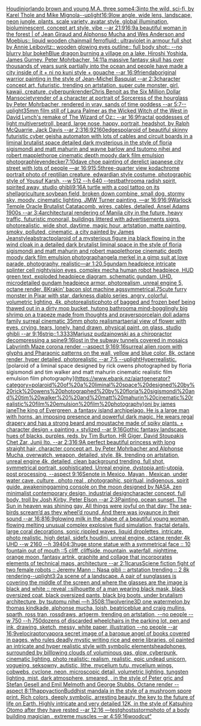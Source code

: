 [Houdini](https://www.ebank.nz/aiartgenerator?category=Houdini)[orlando brown and young M.A. three some](https://www.ebank.nz/aiartgenerator?category=orlando%20brown%20and%20young%20M.A.%20three%20some)[4:3](https://www.ebank.nz/aiartgenerator?category=4%3A3)[into the wild, sci-fi, by Karel Thole and Mike Mignola](https://www.ebank.nz/aiartgenerator?category=into%20the%20wild%2C%20sci-fi%2C%20by%20Karel%20Thole%20and%20Mike%20Mignola)[--uplight](https://www.ebank.nz/aiartgenerator?category=--uplight)[16:9](https://www.ebank.nz/aiartgenerator?category=16%3A9)[low angle, wide lens, landscape, neon jungle, plants, scale variety, avatar style, global illumination, bioluminescent, concept art style, vibe --ar 21:9](https://www.ebank.nz/aiartgenerator?category=low%20angle%2C%20wide%20lens%2C%20landscape%2C%20neon%20jungle%2C%20plants%2C%20scale%20variety%2C%20avatar%20style%2C%20global%20illumination%2C%20bioluminescent%2C%20concept%20art%20style%2C%20vibe%20--ar%2021%3A9)[16:9](https://www.ebank.nz/aiartgenerator?category=16%3A9)[a beautiful woman in the forest | of Jean Giraud and Alphonso Mucha and Wes Anderson and Moebius:: liquid wooden chainmail ferrofluid:: ultraviolet in armour full shot by Annie Leibovitz:: wooden glowing eyes outline:: full body shot:: --no blurry blur bokeh](https://www.ebank.nz/aiartgenerator?category=a%20beautiful%20woman%20in%20the%20forest%20%7C%20of%20Jean%20Giraud%20and%20Alphonso%20Mucha%20and%20Wes%20Anderson%20and%20Moebius%3A%3A%20liquid%20wooden%20chainmail%20ferrofluid%3A%3A%20ultraviolet%20in%20armour%20full%20shot%20by%20Annie%20Leibovitz%3A%3A%20wooden%20glowing%20eyes%20outline%3A%3A%20full%20body%20shot%3A%3A%20--no%20blurry%20blur%20bokeh)[Blue dragon burning a village on a lake, Hiroshi Yoshida, James Gurney,  Peter Mohrbacher, 14:11](https://www.ebank.nz/aiartgenerator?category=Blue%20dragon%20burning%20a%20village%20on%20a%20lake%2C%20Hiroshi%20Yoshida%2C%20James%20Gurney%2C%20%20Peter%20Mohrbacher%2C%2014%3A11)[a massive fantasy skull has over thousands of years sunk partially into the ocean and people have made a city inside of it + ni no kuni style + gouache --ar 16:9](https://www.ebank.nz/aiartgenerator?category=a%20massive%20fantasy%20skull%20has%20over%20thousands%20of%20years%20sunk%20partially%20into%20the%20ocean%20and%20people%20have%20made%20a%20city%20inside%20of%20it%20%2B%20ni%20no%20kuni%20style%20%2B%20gouache%20--ar%2016%3A9)[friend](https://www.ebank.nz/aiartgenerator?category=friend)[aboriginal warrior painting in the style of Jean-Michel Basquiat --ar 2:3](https://www.ebank.nz/aiartgenerator?category=aboriginal%20warrior%20painting%20in%20the%20style%20of%20Jean-Michel%20Basquiat%20--ar%202%3A3)[character concept art, futuristic, trending on artstation, super cute monster, girl, kawaii, creature, cyberpunk](https://www.ebank.nz/aiartgenerator?category=character%20concept%20art%2C%20futuristic%2C%20trending%20on%20artstation%2C%20super%20cute%20monster%2C%20girl%2C%20kawaii%2C%20creature%2C%20cyberpunk)[render](https://www.ebank.nz/aiartgenerator?category=render)[Chris Benoit as the Six Million Dollar Man](https://www.ebank.nz/aiartgenerator?category=Chris%20Benoit%20as%20the%20Six%20Million%20Dollar%20Man)[society](https://www.ebank.nz/aiartgenerator?category=society)[render of a character at portrait of Sorceress of the hourglass by Peter Mohrbacher, rendered in vray, sands of time goddess --ar 5:7](https://www.ebank.nz/aiartgenerator?category=render%20of%20a%20character%20at%20portrait%20of%20Sorceress%20of%20the%20hourglass%20by%20Peter%20Mohrbacher%2C%20rendered%20in%20vray%2C%20sands%20of%20time%20goddess%20--ar%205%3A7)[--uplight](https://www.ebank.nz/aiartgenerator?category=--uplight)[35mm film still of Laura Palmer as the Wicked Witch of the West in David Lynch's remake of The Wizard of Oz:: --ar 16:9](https://www.ebank.nz/aiartgenerator?category=35mm%20film%20still%20of%20Laura%20Palmer%20as%20the%20Wicked%20Witch%20of%20the%20West%20in%20David%20Lynch%27s%20remake%20of%20The%20Wizard%20of%20Oz%3A%3A%20--ar%2016%3A9)[fractal goddesses of light multiverse](https://www.ebank.nz/aiartgenerator?category=fractal%20goddesses%20of%20light%20multiverse)[troll, beard, large nose, happy, portrait, headshot, by  Ralph McQuarrie, Jack Davis --ar 2:3](https://www.ebank.nz/aiartgenerator?category=troll%2C%20beard%2C%20large%20nose%2C%20happy%2C%20portrait%2C%20headshot%2C%20by%20%20Ralph%20McQuarrie%2C%20Jack%20Davis%20--ar%202%3A3)[16:9](https://www.ebank.nz/aiartgenerator?category=16%3A9)[2160](https://www.ebank.nz/aiartgenerator?category=2160)[edges](https://www.ebank.nz/aiartgenerator?category=edges)[polaroid of beautiful skinny futuristic cyber geisha automaton with lots of cables and circuit boards in a liminal brutalist space detailed dark mysterious in the style of floria sigismondi and matt mahurin and wayne barlow and tsutomo nihei and robert mapplethorpe cinematic depth moody dark film emulsion photograph](https://www.ebank.nz/aiartgenerator?category=polaroid%20of%20beautiful%20skinny%20futuristic%20cyber%20geisha%20automaton%20with%20lots%20of%20cables%20and%20circuit%20boards%20in%20a%20liminal%20brutalist%20space%20detailed%20dark%20mysterious%20in%20the%20style%20of%20floria%20sigismondi%20and%20matt%20mahurin%20and%20wayne%20barlow%20and%20tsutomo%20nihei%20and%20robert%20mapplethorpe%20cinematic%20depth%20moody%20dark%20film%20emulsion%20photograph)[leyendecker](https://www.ebank.nz/aiartgenerator?category=leyendecker)[7:10](https://www.ebank.nz/aiartgenerator?category=7%3A10)[dave choe painting of derelict japanese city street with lots of people —ar 16:9](https://www.ebank.nz/aiartgenerator?category=dave%20choe%20painting%20of%20derelict%20japanese%20city%20street%20with%20lots%20of%20people%20%E2%80%94ar%2016%3A9)[15:5](https://www.ebank.nz/aiartgenerator?category=15%3A5)[three-quarter view kodachrome portrait photo of reptilian creature, edwardian style costume, photographic style of Yousuf Karsh, --w 512 --h 640 --test](https://www.ebank.nz/aiartgenerator?category=three-quarter%20view%20kodachrome%20portrait%20photo%20of%20reptilian%20creature%2C%20edwardian%20style%20costume%2C%20photographic%20style%20of%20Yousuf%20Karsh%2C%20--w%20512%20--h%20640%20--test)[bathroom](https://www.ebank.nz/aiartgenerator?category=bathroom)[a radish spirit, spirited away, studio ghibli](https://www.ebank.nz/aiartgenerator?category=a%20radish%20spirit%2C%20spirited%20away%2C%20studio%20ghibli)[9:16](https://www.ebank.nz/aiartgenerator?category=9%3A16)[A turtle with a cool tattoo on its shell](https://www.ebank.nz/aiartgenerator?category=A%20turtle%20with%20a%20cool%20tattoo%20on%20its%20shell)[agriculture soybean field, broken down combine, small dog, stormy sky, moody, cinematic lighting, JMW Turner painting, —ar 16:9](https://www.ebank.nz/aiartgenerator?category=agriculture%20soybean%20field%2C%20broken%20down%20combine%2C%20small%20dog%2C%20stormy%20sky%2C%20moody%2C%20cinematic%20lighting%2C%20JMW%20Turner%20painting%2C%20%E2%80%94ar%2016%3A9)[16:9](https://www.ebank.nz/aiartgenerator?category=16%3A9)[Warlock Temple Oracle Brutalist Catatacomb, wires, cables, detailed, Ansel Adams 1900s --ar 3:4](https://www.ebank.nz/aiartgenerator?category=Warlock%20Temple%20Oracle%20Brutalist%20Catatacomb%2C%20wires%2C%20cables%2C%20detailed%2C%20Ansel%20Adams%201900s%20--ar%203%3A4)[architectural rendering of Manila city in the future, heavy traffic, futuristic monorail, buildings littered with advertisements signs, photorealistic, wide shot, daytime, magic hour, artstation, matte painting, smoky, polluted, cinematic, a city painted by James Jean](https://www.ebank.nz/aiartgenerator?category=architectural%20rendering%20of%20Manila%20city%20in%20the%20future%2C%20heavy%20traffic%2C%20futuristic%20monorail%2C%20buildings%20littered%20with%20advertisements%20signs%2C%20photorealistic%2C%20wide%20shot%2C%20daytime%2C%20magic%20hour%2C%20artstation%2C%20matte%20painting%2C%20smoky%2C%20polluted%2C%20cinematic%2C%20a%20city%20painted%20by%20James%20Jean)[style](https://www.ebank.nz/aiartgenerator?category=style)[abstract](https://www.ebank.nz/aiartgenerator?category=abstract)[polaroid of a mysterious figure ina black flowing in the wind cloak in a detailed dark brutalist liminal space in the style of floria sigismondi and matt mahurin and robert mapplethorpe cinematic depth moody dark film emulsion photograph](https://www.ebank.nz/aiartgenerator?category=polaroid%20of%20a%20mysterious%20figure%20ina%20black%20flowing%20in%20the%20wind%20cloak%20in%20a%20detailed%20dark%20brutalist%20liminal%20space%20in%20the%20style%20of%20floria%20sigismondi%20and%20matt%20mahurin%20and%20robert%20mapplethorpe%20cinematic%20depth%20moody%20dark%20film%20emulsion%20photograph)[angela merkel in a gimp suit at love parade, photography, realistic—ar 1:2](https://www.ebank.nz/aiartgenerator?category=angela%20merkel%20in%20a%20gimp%20suit%20at%20love%20parade%2C%20photography%2C%20realistic%E2%80%94ar%201%3A2)[0.5](https://www.ebank.nz/aiartgenerator?category=0.5)[gundam headpiece intricate splinter cell nightvision eyes, complex mecha human robot headpiece, HUD green text, exploded headpiece diagram, schematic gundam, UHD, microdetailed gundam headpiece armor, photorealism, unreal engine 5, octane render, 8K](https://www.ebank.nz/aiartgenerator?category=gundam%20headpiece%20intricate%20splinter%20cell%20nightvision%20eyes%2C%20complex%20mecha%20human%20robot%20headpiece%2C%20HUD%20green%20text%2C%20exploded%20headpiece%20diagram%2C%20schematic%20gundam%2C%20UHD%2C%20microdetailed%20gundam%20headpiece%20armor%2C%20photorealism%2C%20unreal%20engine%205%2C%20octane%20render%2C%208K)[rakin' bacon slot machine ags](https://www.ebank.nz/aiartgenerator?category=rakin%27%20bacon%20slot%20machine%20ags)[symmetrical](https://www.ebank.nz/aiartgenerator?category=symmetrical)[.75](https://www.ebank.nz/aiartgenerator?category=.75)[cute furry monster in Pixar with star, darkness diablo series, angry, colorful, volumetric lighting, 4k, photorealistic](https://www.ebank.nz/aiartgenerator?category=cute%20furry%20monster%20in%20Pixar%20with%20star%2C%20darkness%20diablo%20series%2C%20angry%2C%20colorful%2C%20volumetric%20lighting%2C%204k%2C%20photorealistic)[photo of bagged and frozen beef being thawed out in a dirty mop bucket, hutong bathroom](https://www.ebank.nz/aiartgenerator?category=photo%20of%20bagged%20and%20frozen%20beef%20being%20thawed%20out%20in%20a%20dirty%20mop%20bucket%2C%20hutong%20bathroom)[a mind-bogglingly big shrimp on a trapeze made from thoughts and prayers](https://www.ebank.nz/aiartgenerator?category=a%20mind-bogglingly%20big%20shrimp%20on%20a%20trapeze%20made%20from%20thoughts%20and%20prayers)[porcelain doll adams family surreal cinematic 35mm photo realism](https://www.ebank.nz/aiartgenerator?category=porcelain%20doll%20adams%20family%20surreal%20cinematic%2035mm%20photo%20realism)[art](https://www.ebank.nz/aiartgenerator?category=art)[aerial view of flower with eyes, crying, tears, lonely, hand drawn, physical paint, on glass, studio ghibli --ar 9:16](https://www.ebank.nz/aiartgenerator?category=aerial%20view%20of%20flower%20with%20eyes%2C%20crying%2C%20tears%2C%20lonely%2C%20hand%20drawn%2C%20physical%20paint%2C%20on%20glass%2C%20studio%20ghibli%20--ar%209%3A16)[strip::1.3333](https://www.ebank.nz/aiartgenerator?category=strip%3A%3A1.3333)[Mariusz pudzainowski as a chiropractor decompressing a spine](https://www.ebank.nz/aiartgenerator?category=Mariusz%20pudzainowski%20as%20a%20chiropractor%20decompressing%20a%20spine)[9:16](https://www.ebank.nz/aiartgenerator?category=9%3A16)[lost in the subway tunnels covered in mosaics Labyrinth Maze corona  render   --aspect 9:16](https://www.ebank.nz/aiartgenerator?category=lost%20in%20the%20subway%20tunnels%20covered%20in%20mosaics%20Labyrinth%20Maze%20corona%20%20render%20%20%20--aspect%209%3A16)[9:16](https://www.ebank.nz/aiartgenerator?category=9%3A16)[surreal alien room with glyphs and Pharaonic patterns on the wall, yellow and blue color, 8k, octane render, hyper detailed, photorealistic --ar 7:5 --uplight](https://www.ebank.nz/aiartgenerator?category=surreal%20alien%20room%20with%20glyphs%20and%20Pharaonic%20patterns%20on%20the%20wall%2C%20yellow%20and%20blue%20color%2C%208k%2C%20octane%20render%2C%20hyper%20detailed%2C%20photorealistic%20--ar%207%3A5%20--uplight)[Hyperrealistic.](https://www.ebank.nz/aiartgenerator?category=Hyperrealistic.)[polaroid of a liminal space designed by rick owens photographed by floria sigismondi and tim walker  and matt mahurin cinematic realistic film emulsion film photography](https://www.ebank.nz/aiartgenerator?category=polaroid%20of%20a%20liminal%20space%20designed%20by%20rick%20owens%20photographed%20by%20floria%20sigismondi%20and%20tim%20walker%20%20and%20matt%20mahurin%20cinematic%20realistic%20film%20emulsion%20film%20photography)[oni by james jane](https://www.ebank.nz/aiartgenerator?category=oni%20by%20james%20jane)[The king of Evergreen, a fantasy island archipelago. He is a large man with horns, an imposing presence and powerful dark magic. He wears regal drapery and has a strong beard and moustache made of spiky plants. + character design + painting + stylized --ar 9:16](https://www.ebank.nz/aiartgenerator?category=The%20king%20of%20Evergreen%2C%20a%20fantasy%20island%20archipelago.%20He%20is%20a%20large%20man%20with%20horns%2C%20an%20imposing%20presence%20and%20powerful%20dark%20magic.%20He%20wears%20regal%20drapery%20and%20has%20a%20strong%20beard%20and%20moustache%20made%20of%20spiky%20plants.%20%2B%20character%20design%20%2B%20painting%20%2B%20stylized%20--ar%209%3A16)[Gothic fantasy landscape, hues of blacks, purples, reds, by Tim Burton, HR Giger, David Stoupakis Chet Zar, Junji Ito. --ar 2:3](https://www.ebank.nz/aiartgenerator?category=Gothic%20fantasy%20landscape%2C%20hues%20of%20blacks%2C%20purples%2C%20reds%2C%20by%20Tim%20Burton%2C%20HR%20Giger%2C%20David%20Stoupakis%20Chet%20Zar%2C%20Junji%20Ito.%20--ar%202%3A3)[16:9](https://www.ebank.nz/aiartgenerator?category=16%3A9)[A perfect beautiful princess with long straight hair, character concept art, by Peter Mohrbacher and Alphonse Mucha, overwatch, weapon, detailed, style, 8k, trending on artstation, unreal engine 4k, detailed, clean background trending, full shot, symmetrical portrait, sophisticated, Unreal engine, dystopia,anti-utopia, post processing, --aspect 9:16](https://www.ebank.nz/aiartgenerator?category=A%20perfect%20beautiful%20princess%20with%20long%20straight%20hair%2C%20character%20concept%20art%2C%20by%20Peter%20Mohrbacher%20and%20Alphonse%20Mucha%2C%20overwatch%2C%20weapon%2C%20detailed%2C%20style%2C%208k%2C%20trending%20on%20artstation%2C%20unreal%20engine%204k%2C%20detailed%2C%20clean%20background%20trending%2C%20full%20shot%2C%20symmetrical%20portrait%2C%20sophisticated%2C%20Unreal%20engine%2C%20dystopia%2Canti-utopia%2C%20post%20processing%2C%20--aspect%209%3A16)[Senote in Mexico, Mayan , Mexican, under water cave, culture , photo real , photographic, spiritual, indigenous, spirit guide, awakening](https://www.ebank.nz/aiartgenerator?category=Senote%20in%20Mexico%2C%20Mayan%20%2C%20Mexican%2C%20under%20water%20cave%2C%20culture%20%2C%20photo%20real%20%2C%20photographic%2C%20spiritual%2C%20indigenous%2C%20spirit%20guide%2C%20awakening)[gaming console on the moon designed by NASA, zen minimalist contemporary design, industrial design](https://www.ebank.nz/aiartgenerator?category=gaming%20console%20on%20the%20moon%20designed%20by%20NASA%2C%20zen%20minimalist%20contemporary%20design%2C%20industrial%20design)[character concept, full body, troll by Josh Kirby, Peter Elson --ar 2:3](https://www.ebank.nz/aiartgenerator?category=character%20concept%2C%20full%20body%2C%20troll%20by%20Josh%20Kirby%2C%20Peter%20Elson%20--ar%202%3A3)[Painting. ocean sunset. The Sun in heaven was shining gay, All things were joyful on that day; The sea-birds scream’d as they wheel’d round, And there was joyaunce in their sound --ar 16:8](https://www.ebank.nz/aiartgenerator?category=Painting.%20ocean%20sunset.%20The%20Sun%20in%20heaven%20was%20shining%20gay%2C%20All%20things%20were%20joyful%20on%20that%20day%3B%20The%20sea-birds%20scream%E2%80%99d%20as%20they%20wheel%E2%80%99d%20round%2C%20And%20there%20was%20joyaunce%20in%20their%20sound%20--ar%2016%3A8)[16:9](https://www.ebank.nz/aiartgenerator?category=16%3A9)[glowing milk in the shape of a beautiful young woman,  flowing melting unusual complex explosive  fluid simulation, fractal details, large coral decorations, sonic,rippled waves, liquid droplettes, intricate, photo realistic, high detail, sidefx houdini, unreal engine, octane render 4k UHD --w 2160 --h 3940](https://www.ebank.nz/aiartgenerator?category=glowing%20milk%20in%20the%20shape%20of%20a%20beautiful%20young%20woman%2C%20%20flowing%20melting%20unusual%20complex%20explosive%20%20fluid%20simulation%2C%20fractal%20details%2C%20large%20coral%20decorations%2C%20sonic%2Crippled%20waves%2C%20liquid%20droplettes%2C%20intricate%2C%20photo%20realistic%2C%20high%20detail%2C%20sidefx%20houdini%2C%20unreal%20engine%2C%20octane%20render%204k%20UHD%20--w%202160%20--h%203940)[4:3](https://www.ebank.nz/aiartgenerator?category=4%3A3)[huge stone statue with a symmetrical face :: 10 fountain out of mouth ::5 cliff, cliffside, mountain, waterfall, nighttime, orange moon, fantasy art](https://www.ebank.nz/aiartgenerator?category=huge%20stone%20statue%20with%20a%20symmetrical%20face%20%3A%3A%2010%20fountain%20out%20of%20mouth%20%3A%3A5%20cliff%2C%20cliffside%2C%20mountain%2C%20waterfall%2C%20nighttime%2C%20orange%20moon%2C%20fantasy%20art)[nk, graphite and collage that incorporates elements of technical maps, architecture --ar 2:1](https://www.ebank.nz/aiartgenerator?category=nk%2C%20graphite%20and%20collage%20that%20incorporates%20elements%20of%20technical%20maps%2C%20architecture%20--ar%202%3A1)[Icarus](https://www.ebank.nz/aiartgenerator?category=Icarus)[Sciene fiction fight of two female robots :: Jeremy Mann :: Nasa gibli :: artstation trending :: 2 8k rendering](https://www.ebank.nz/aiartgenerator?category=Sciene%20fiction%20fight%20of%20two%20female%20robots%20%3A%3A%20Jeremy%20Mann%20%3A%3A%20Nasa%20gibli%20%3A%3A%20artstation%20trending%20%3A%3A%202%208k%20rendering)[--uplight](https://www.ebank.nz/aiartgenerator?category=--uplight)[3:2](https://www.ebank.nz/aiartgenerator?category=3%3A2)[a scene of a landscape. A pair of sunglasses is covering the middle of the screen and where the glasses are the image is black and white :: reveal ::](https://www.ebank.nz/aiartgenerator?category=a%20scene%20of%20a%20landscape.%20A%20pair%20of%20sunglasses%20is%20covering%20the%20middle%20of%20the%20screen%20and%20where%20the%20glasses%20are%20the%20image%20is%20black%20and%20white%20%3A%3A%20reveal%20%3A%3A)[silhouette of a man wearing black mask, black oversized coat, black oversized pants, black big boots, under brutalism architecture, by tsutomu nihei —h 350](https://www.ebank.nz/aiartgenerator?category=silhouette%20of%20a%20man%20wearing%20black%20mask%2C%20black%20oversized%20coat%2C%20black%20oversized%20pants%2C%20black%20big%20boots%2C%20under%20brutalism%20architecture%2C%20by%20tsutomu%20nihei%20%E2%80%94h%20350)[8:11](https://www.ebank.nz/aiartgenerator?category=8%3A11)[wolverine](https://www.ebank.nz/aiartgenerator?category=wolverine)[3D one watermelon,by thomas kindkade, alphonse mucha, loish, beatriceblue and craig mullins, sparth, ross tran, rossdraws, artgerm, trending on artstation, --no people --w 750 --h 750](https://www.ebank.nz/aiartgenerator?category=3D%20one%20watermelon%2Cby%20thomas%20kindkade%2C%20alphonse%20mucha%2C%20loish%2C%20beatriceblue%20and%20craig%20mullins%2C%20sparth%2C%20ross%20tran%2C%20rossdraws%2C%20artgerm%2C%20trending%20on%20artstation%2C%20--no%20people%20--w%20750%20--h%20750)[dozens of discarded wheelchairs in the parking lot, pen and ink, drawing, sketch, messy, white paper, illustration --no people --ar 16:9](https://www.ebank.nz/aiartgenerator?category=dozens%20of%20discarded%20wheelchairs%20in%20the%20parking%20lot%2C%20pen%20and%20ink%2C%20drawing%2C%20sketch%2C%20messy%2C%20white%20paper%2C%20illustration%20--no%20people%20--ar%2016%3A9)[velociraptor](https://www.ebank.nz/aiartgenerator?category=velociraptor)[vapor](https://www.ebank.nz/aiartgenerator?category=vapor)[a secret image of a baroque angel of books covered in pages, who rules deadly  mystic writing rice and eerie libraries, oil painted an intricate and hyper realistic style with symbolic elements](https://www.ebank.nz/aiartgenerator?category=a%20secret%20image%20of%20a%20baroque%20angel%20of%20books%20covered%20in%20pages%2C%20who%20rules%20deadly%20%20mystic%20writing%20rice%20and%20eerie%20libraries%2C%20oil%20painted%20an%20intricate%20and%20hyper%20realistic%20style%20with%20symbolic%20elements)[headphones, surrounded by billlowing clouds of voluminous gas, glow, cyberpunk, cinematic lighting, photo realistic](https://www.ebank.nz/aiartgenerator?category=headphones%2C%20surrounded%20by%20billlowing%20clouds%20of%20voluminous%20gas%2C%20glow%2C%20cyberpunk%2C%20cinematic%20lighting%2C%20photo%20realistic)[: realism, realistic, epic undead unicorn, vogueing, seksowny, autistic, lithe, mycelium tutu, mycelium wings, cobwebs, cyclone, neon, microscopic detail, volumetric lighting, tungsten lighting, mist, dark atmosphere, smeared, , in the style of Peter gric and Stefan Gesell and Emil Melmoth and George Stubbs. Octane render --aspect 8:11](https://www.ebank.nz/aiartgenerator?category=%3A%20realism%2C%20realistic%2C%20epic%20undead%20unicorn%2C%20vogueing%2C%20seksowny%2C%20autistic%2C%20lithe%2C%20mycelium%20tutu%2C%20mycelium%20wings%2C%20cobwebs%2C%20cyclone%2C%20neon%2C%20microscopic%20detail%2C%20volumetric%20lighting%2C%20tungsten%20lighting%2C%20mist%2C%20dark%20atmosphere%2C%20smeared%2C%20%2C%20in%20the%20style%20of%20Peter%20gric%20and%20Stefan%20Gesell%20and%20Emil%20Melmoth%20and%20George%20Stubbs.%20Octane%20render%20--aspect%208%3A11)[happy](https://www.ebank.nz/aiartgenerator?category=happy)[action](https://www.ebank.nz/aiartgenerator?category=action)[Buddhist mandala in the style of a mushroom spore print. Rich colors, deeply symbolic, arresting beauty, the key to the future of life on Earth. Highly intricate and very detailed 12K, in the style of Katsuhiro Otomo after they have rested --ar 12:16 —test](https://www.ebank.nz/aiartgenerator?category=Buddhist%20mandala%20in%20the%20style%20of%20a%20mushroom%20spore%20print.%20Rich%20colors%2C%20deeply%20symbolic%2C%20arresting%20beauty%2C%20the%20key%20to%20the%20future%20of%20life%20on%20Earth.%20Highly%20intricate%20and%20very%20detailed%2012K%2C%20in%20the%20style%20of%20Katsuhiro%20Otomo%20after%20they%20have%20rested%20--ar%2012%3A16%20%E2%80%94test)[ghosts](https://www.ebank.nz/aiartgenerator?category=ghosts)[storm](https://www.ebank.nz/aiartgenerator?category=storm)[photo of a body building magician , extreme muscles —ar 4:5](https://www.ebank.nz/aiartgenerator?category=photo%20of%20a%20body%20building%20magician%20%2C%20extreme%20muscles%20%E2%80%94ar%204%3A5)[9:16](https://www.ebank.nz/aiartgenerator?category=9%3A16)[woodcut](https://www.ebank.nz/aiartgenerator?category=woodcut)[“](https://www.ebank.nz/aiartgenerator?category=%E2%80%9C)